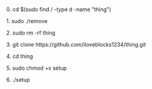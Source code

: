 <p>0. cd $(sudo find / -type d -name "thing")
<p>1. sudo ./remove</p>
<p>2. sudo rm -rf thing</p>
<p>3. git clone https://github.com/iloveblocks1234/thing.git</p>
<p>4. cd thing</p>
<p>5. sudo chmod +x setup</p>
<p>6. ./setup</p>
